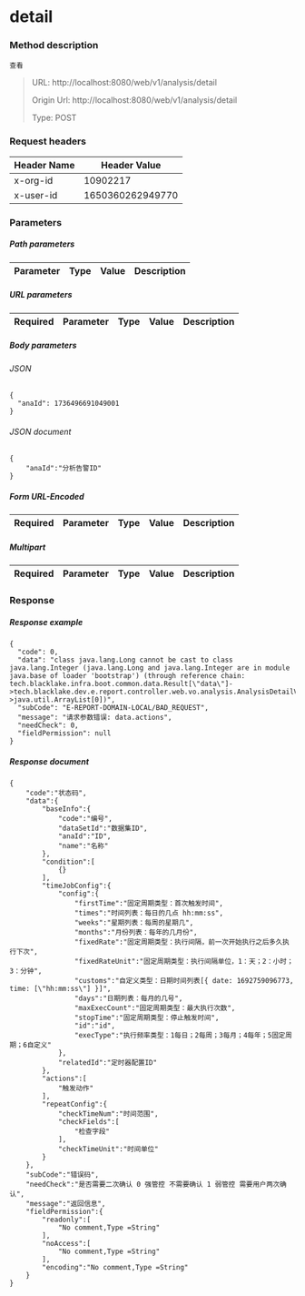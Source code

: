 # detail

### Method description

```
查看
```

> URL: http://localhost:8080/web/v1/analysis/detail
>
> Origin Url: http://localhost:8080/web/v1/analysis/detail
>
> Type: POST


### Request headers

|Header Name| Header Value|
|---------|------|
|x-org-id|10902217|
|x-user-id|1650360262949770|

### Parameters

##### Path parameters

| Parameter | Type | Value | Description |
|---------|------|------|------------|


##### URL parameters

|Required| Parameter | Type | Value | Description |
|---------|---------|------|------|------------|


##### Body parameters

###### JSON

```
{
  "anaId": 1736496691049001
}
```

###### JSON document

```
{
	"anaId":"分析告警ID"
}
```


##### Form URL-Encoded
|Required| Parameter | Type | Value | Description |
|---------|---------|------|------|------------|


##### Multipart
|Required | Parameter | Type | Value | Description |
|---------|---------|------|------|------------|


### Response

##### Response example

```
{
  "code": 0,
  "data": "class java.lang.Long cannot be cast to class java.lang.Integer (java.lang.Long and java.lang.Integer are in module java.base of loader 'bootstrap') (through reference chain: tech.blacklake.infra.boot.common.data.Result[\"data\"]->tech.blacklake.dev.e.report.controller.web.vo.analysis.AnalysisDetailVO[\"actions\"]->java.util.ArrayList[0])",
  "subCode": "E-REPORT-DOMAIN-LOCAL/BAD_REQUEST",
  "message": "请求参数错误: data.actions",
  "needCheck": 0,
  "fieldPermission": null
}
```

##### Response document
```
{
	"code":"状态码",
	"data":{
		"baseInfo":{
			"code":"编号",
			"dataSetId":"数据集ID",
			"anaId":"ID",
			"name":"名称"
		},
		"condition":[
			{}
		],
		"timeJobConfig":{
			"config":{
				"firstTime":"固定周期类型：首次触发时间",
				"times":"时间列表：每日的几点 hh:mm:ss",
				"weeks":"星期列表：每周的星期几",
				"months":"月份列表：每年的几月份",
				"fixedRate":"固定周期类型：执行间隔，前一次开始执行之后多久执行下次",
				"fixedRateUnit":"固定周期类型：执行间隔单位，1：天；2：小时；3：分钟",
				"customs":"自定义类型：日期时间列表[{ date: 1692759096773, time: [\"hh:mm:ss\"] }]",
				"days":"日期列表：每月的几号",
				"maxExecCount":"固定周期类型：最大执行次数",
				"stopTime":"固定周期类型：停止触发时间",
				"id":"id",
				"execType":"执行频率类型：1每日；2每周；3每月；4每年；5固定周期；6自定义"
			},
			"relatedId":"定时器配置ID"
		},
		"actions":[
			"触发动作"
		],
		"repeatConfig":{
			"checkTimeNum":"时间范围",
			"checkFields":[
				"检查字段"
			],
			"checkTimeUnit":"时间单位"
		}
	},
	"subCode":"错误码",
	"needCheck":"是否需要二次确认 0 强管控 不需要确认 1 弱管控 需要用户两次确认",
	"message":"返回信息",
	"fieldPermission":{
		"readonly":[
			"No comment,Type =String"
		],
		"noAccess":[
			"No comment,Type =String"
		],
		"encoding":"No comment,Type =String"
	}
}
```


